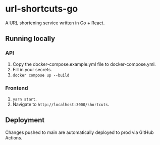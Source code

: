 # url-shortcuts-go

A URL shortening service written in Go + React.

## Running locally
### API
1. Copy the docker-compose.example.yml file to docker-compose.yml.
2. Fill in your secrets.
3. ```docker compose up --build```
### Frontend
1. ```yarn start```.
2. Navigate to ```http://localhost:3000/shortcuts```.

## Deployment
Changes pushed to main are automatically deployed to prod via GitHub Actions.

